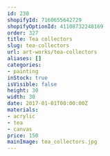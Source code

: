 ```yaml
---
id: 230
shopifyId: 7160655642729
shopifyOptionId: 41108732248169
order: 327
title: Tea collectors
slug: tea-collectors
url: art-works/tea-collectors
aliases: []
categories:
- painting
inStock: true
isVisible: false
height: 30
width: 30
date: 2017-01-01T00:00:00Z
materials:
- acrylic
- tea
- canvas
price: 150
mainImage: tea_collectors.jpg
---
```

